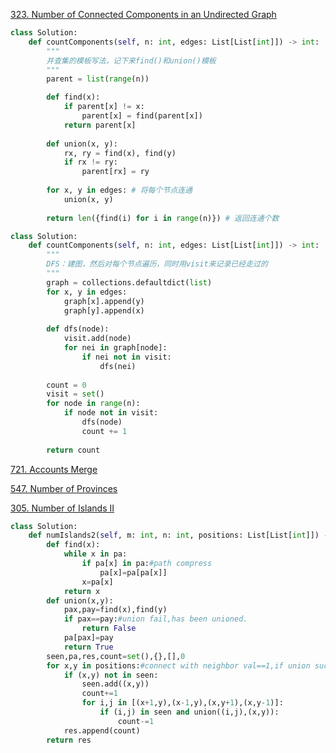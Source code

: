 [323. Number of Connected Components in an Undirected Graph](https://leetcode.com/problems/number-of-connected-components-in-an-undirected-graph/discuss/319459/Python3-UnionFindDFSBFS-solution)

```py
class Solution:
    def countComponents(self, n: int, edges: List[List[int]]) -> int:
        """
        并查集的模板写法，记下来find()和union()模板
        """
        parent = list(range(n))

        def find(x):
            if parent[x] != x:
                parent[x] = find(parent[x])
            return parent[x]
        
        def union(x, y):
            rx, ry = find(x), find(y)
            if rx != ry:
                parent[rx] = ry
        
        for x, y in edges: # 将每个节点连通
            union(x, y)
        
        return len({find(i) for i in range(n)}) # 返回连通个数
```


```py
class Solution:
    def countComponents(self, n: int, edges: List[List[int]]) -> int:
        """
        DFS：建图，然后对每个节点遍历，同时用visit来记录已经走过的
        """
        graph = collections.defaultdict(list)
        for x, y in edges:
            graph[x].append(y)
            graph[y].append(x)
        
        def dfs(node):
            visit.add(node)
            for nei in graph[node]:
                if nei not in visit:
                    dfs(nei)
        
        count = 0
        visit = set()
        for node in range(n):
            if node not in visit:
                dfs(node)
                count += 1
        
        return count

```

[721. Accounts Merge](https://leetcode.com/problems/accounts-merge/)

[547. Number of Provinces](https://leetcode.com/problems/number-of-provinces/)



[305. Number of Islands II](https://leetcode.com/problems/number-of-islands-ii/)

```py
class Solution:
    def numIslands2(self, m: int, n: int, positions: List[List[int]]) -> List[int]:
        def find(x):
            while x in pa:
                if pa[x] in pa:#path compress
                    pa[x]=pa[pa[x]]
                x=pa[x]
            return x    
        def union(x,y):
            pax,pay=find(x),find(y)
            if pax==pay:#union fail,has been unioned.
                return False
            pa[pax]=pay
            return True
        seen,pa,res,count=set(),{},[],0
        for x,y in positions:#connect with neighbor val==1,if union success,means one island disappear.
            if (x,y) not in seen:
                seen.add((x,y))
                count+=1
                for i,j in [(x+1,y),(x-1,y),(x,y+1),(x,y-1)]:
                    if (i,j) in seen and union((i,j),(x,y)):
                        count-=1
            res.append(count)
        return res
```